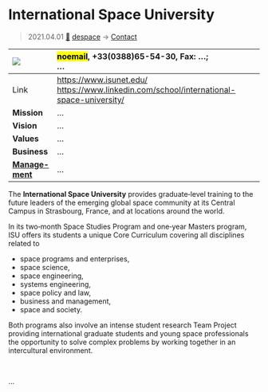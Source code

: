 # International Space University
> 2021.04.01 [🚀](../index/index.md) [despace](index.md) → [Contact](contact.md)

|[![](f/contact//_logo1_thumb.jpg)](f/contact//_logo1.png)|<mark>noemail</mark>, +33(0388)65-54-30, Fax: …;<br> *…*|
|:--|:--|
|Link|<https://www.isunet.edu/><br> <https://www.linkedin.com/school/international-space-university/>|
|**Mission**|…|
|**Vision**|…|
|**Values**|…|
|**Business**|…|
|**[Manage-<br>ment](mgmt.md)**|…|

The **International Space University** provides graduate‑level training to the future leaders of the emerging global space community at its Central Campus in Strasbourg, France, and at locations around the world.

In its two‑month Space Studies Program and one‑year Masters program, ISU offers its students a unique Core Curriculum covering all disciplines related to

   - space programs and enterprises,
   - space science,
   - space engineering,
   - systems engineering,
   - space policy and law,
   - business and management,
   - space and society.

Both programs also involve an intense student research Team Project providing international graduate students and young space professionals the opportunity to solve complex problems by working together in an intercultural environment.

<p style="page-break-after:always"> </p>

…

